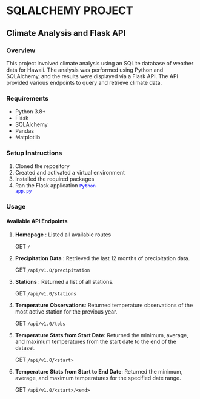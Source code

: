 # SQLALCHEMY PROJECT
## Climate Analysis and Flask API

### Overview
This project involved climate analysis using an SQLite database of weather data for Hawaii. The analysis was performed using Python and SQLAlchemy, and the results were displayed via a Flask API. The API provided various endpoints to query and retrieve climate data.

### Requirements
- Python 3.8+
- Flask
- SQLAlchemy
- Pandas
- Matplotlib

### Setup Instructions
1. Cloned the repository
2. Created and activated a virtual environment
3. Installed the required packages
4. Ran the Flask application <code style ="color:blue">Python app.py</code>

### Usage
#### Available API Endpoints
1. **Homepage**  : Listed all available routes 

    GET `/`

2. **Precipitation Data** : Retrieved the last 12 months of precipitation data.

    GET `/api/v1.0/precipitation`

3. **Stations** : Returned a list of all stations.

    GET `/api/v1.0/stations`

4. **Temperature Observations**: Returned temperature observations of the most active station for the previous year.

    GET `/api/v1.0/tobs`

5. **Temperature Stats from Start Date**: Returned the minimum, average, and maximum temperatures from the start date to the end of the dataset.

    GET `/api/v1.0/<start>`

6. **Temperature Stats from Start to End Date**: Returned the minimum, average, and maximum temperatures for the specified date range.

    GET `/api/v1.0/<start>/<end>`

